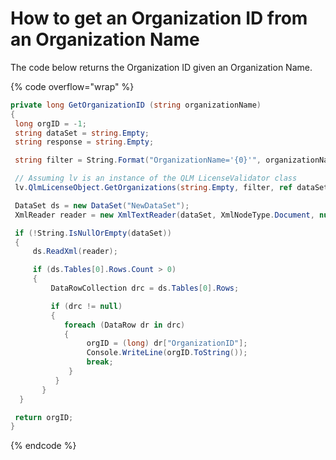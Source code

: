 # How to get an Organization ID from an Organization Name

The code below returns the Organization ID given an Organization Name.

{% code overflow="wrap" %}
```csharp
private long GetOrganizationID (string organizationName)
{
 long orgID = -1;
 string dataSet = string.Empty;
 string response = string.Empty;

 string filter = String.Format("OrganizationName='{0}'", organizationName);

 // Assuming lv is an instance of the QLM LicenseValidator class
 lv.QlmLicenseObject.GetOrganizations(string.Empty, filter, ref dataSet, out response);

 DataSet ds = new DataSet("NewDataSet");
 XmlReader reader = new XmlTextReader(dataSet, XmlNodeType.Document, null);

 if (!String.IsNullOrEmpty(dataSet))
 {
     ds.ReadXml(reader);

     if (ds.Tables[0].Rows.Count > 0)
     {
         DataRowCollection drc = ds.Tables[0].Rows;

         if (drc != null)
         {
            foreach (DataRow dr in drc)
            {
                 orgID = (long) dr["OrganizationID"];
                 Console.WriteLine(orgID.ToString());
                 break;
             }
          }
       }
  }

 return orgID;
}
```
{% endcode %}
